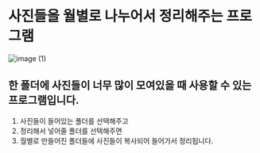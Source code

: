 # 사진들을 월별로 나누어서 정리해주는 프로그램
![image (1)](https://github.com/exena/SeparatePictures/assets/22702278/a450f1cf-182e-4131-aed7-5d7d8c8de876)

## 한 폴더에 사진들이 너무 많이 모여있을 때 사용할 수 있는 프로그램입니다.
1. 사진들이 들어있는 폴더를 선택해주고
2. 정리해서 넣어줄 폴더를 선택해주면
3. 월별로 만들어진 폴더들에 사진들이 복사되어 들어가서 정리됩니다.

